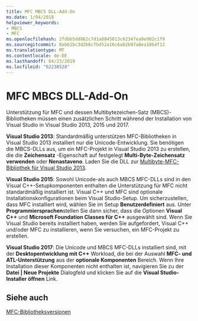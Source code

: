 ```yaml
---
title: MFC MBCS DLL-Add-On
ms.date: 1/04/2018
helpviewer_keywords:
- MBCS
- MFC
ms.openlocfilehash: 2fdbb5dd862c7d1a8845813c6234fea9e902c1f9
ms.sourcegitcommit: 0ab61bc3d2b6cfbd52a16c6ab2b97a8ea1864f12
ms.translationtype: MT
ms.contentlocale: de-DE
ms.lasthandoff: 04/23/2019
ms.locfileid: "62238528"
---
```

# <a name="mfc-mbcs-dll-add-on"></a>MFC MBCS DLL-Add-On

Unterstützung für MFC und dessen Multibytezeichen-Satz (MBCS)-Bibliotheken müssen einen zusätzlichen Schritt während der Installation von Visual Studio in Visual Studio 2013, 2015 und 2017.

**Visual Studio 2013**: Standardmäßig unterstützen MFC-Bibliotheken in Visual Studio 2013 installiert nur die Unicode-Entwicklung. Sie benötigen die MBCS-DLLs aus, um ein MFC-Projekt in Visual Studio 2013 zu erstellen, die die **Zeichensatz** -Eigenschaft auf festgelegt **Multi-Byte-Zeichensatz verwenden** oder **Nenastaveno**. Laden Sie die DLL zur [Multibyte-MFC-Bibliothek für Visual Studio 2013](https://www.microsoft.com/download/details.aspx?id=40770).

**Visual Studio 2015**: Sowohl Unicode-als auch MBCS MFC-DLLs sind in den Visual C++-Setupkomponenten enthalten die Unterstützung für MFC nicht standardmäßig installiert ist. Visual C++ und MFC sind optionale Installationskonfigurationen beim Visual Studio-Setup. Um sicherzustellen, dass MFC installiert wird, wählen Sie im Setup **Benutzerdefiniert** aus. Unter **Programmiersprachen**stellen Sie dann sicher, dass die Optionen **Visual C++** und **Microsoft Foundation Classes für C++** ausgewählt sind. Wenn Sie Visual Studio bereits installiert haben, werden Sie aufgefordert, Visual C++ und/oder MFC zu installieren, wenn Sie versuchen, ein MFC-Projekt zu erstellen.

**Visual Studio 2017**: Die Unicode und MBCS MFC-DLLs installiert sind, mit der **Desktopentwicklung mit C++** Workload, die bei der Auswahl **MFC- und ATL-Unterstützung** aus der **optionale Komponenten** Bereich. Wenn Ihre Installation dieser Komponenten nicht enthalten ist, navigieren Sie zu der **Datei | Neue Projekte** Dialogfeld und klicken Sie auf die **Visual Studio-Installer öffnen** Link.

## <a name="see-also"></a>Siehe auch

[MFC-Bibliotheksversionen](../mfc/mfc-library-versions.md)
